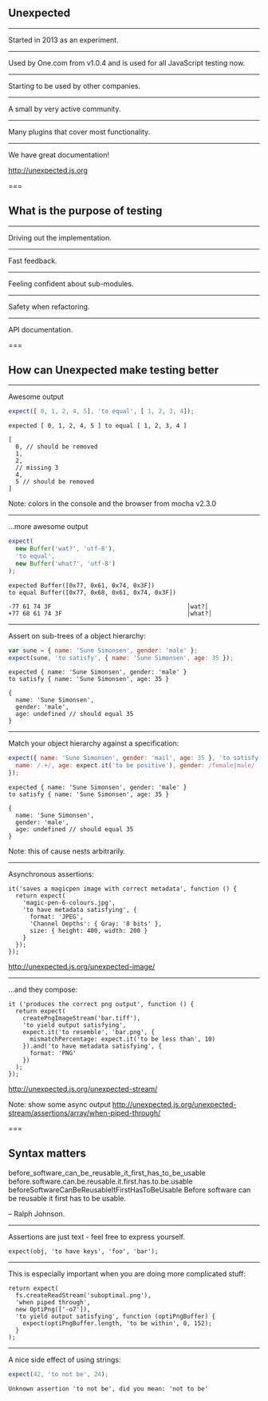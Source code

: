 ## Unexpected

---

Started in 2013 as an experiment.

---

Used by One.com from v1.0.4 and is used for all JavaScript testing now.

---

Starting to be used by other companies.

---

A small by very active community.

---

Many plugins that cover most functionality.

---

We have great documentation!

http://unexpected.js.org

===

## What is the purpose of testing

---

Driving out the implementation.

---

Fast feedback.

---

Feeling confident about sub-modules.

---

Safety when refactoring.

---

API documentation.

===

## How can Unexpected make testing better

---

Awesome output

```js
expect([ 0, 1, 2, 4, 5], 'to equal', [ 1, 2, 3, 4]);
```

```output
expected [ 0, 1, 2, 4, 5 ] to equal [ 1, 2, 3, 4 ]

[
  0, // should be removed
  1,
  2,
  // missing 3
  4,
  5 // should be removed
]
```

Note: colors in the console and the browser from mocha v2.3.0

---

...more awesome output

```js
expect(
  new Buffer('wat?', 'utf-8'),
  'to equal',
  new Buffer('what?', 'utf-8')
);
```

```output
expected Buffer([0x77, 0x61, 0x74, 0x3F])
to equal Buffer([0x77, 0x68, 0x61, 0x74, 0x3F])

-77 61 74 3F                                      │wat?│
+77 68 61 74 3F                                   │what?│
```

---

Assert on sub-trees of a object hierarchy: 

```js
var sune = { name: 'Sune Simonsen', gender: 'male' };
expect(sune, 'to satisfy', { name: 'Sune Simonsen', age: 35 });
```

```output
expected { name: 'Sune Simonsen', gender: 'male' }
to satisfy { name: 'Sune Simonsen', age: 35 }

{
  name: 'Sune Simonsen',
  gender: 'male',
  age: undefined // should equal 35
}
```

---

Match your object hierarchy against a specification:

```js
expect({ name: 'Sune Simonsen', gender: 'mail', age: 35 }, 'to satisfy', {
  name: /.+/, age: expect.it('to be positive'), gender: /female|male/
});
```

```output
expected { name: 'Sune Simonsen', gender: 'male' }
to satisfy { name: 'Sune Simonsen', age: 35 }

{
  name: 'Sune Simonsen',
  gender: 'male',
  age: undefined // should equal 35
}
```

Note: this of cause nests arbitrarily.

---

Asynchronous assertions:

```js#evaluate:false
it('saves a magicpen image with correct metadata', function () {
  return expect(
    'magic-pen-6-colours.jpg',
    'to have metadata satisfying', {
      format: 'JPEG',
      'Channel Depths': { Gray: '8 bits' },
      size: { height: 400, width: 200 }
    }
  });
});
```

http://unexpected.js.org/unexpected-image/

---

...and they compose:

```js#evaluate:false
it ('produces the correct png output', function () {
  return expect(
    createPngImageStream('bar.tiff'),
    'to yield output satisfying',
    expect.it('to resemble', 'bar.png', {
      mismatchPercentage: expect.it('to be less than', 10)
    }).and('to have metadata satisfying', {
      format: 'PNG'
    })
  );
});
```

http://unexpected.js.org/unexpected-stream/

Note: show some async output http://unexpected.js.org/unexpected-stream/assertions/array/when-piped-through/

===

## Syntax matters

before_software_can_be_reusable_it_first_has_to_be_usable
before.software.can.be.reusable.it.first.has.to.be.usable
beforeSoftwareCanBeReusableItFirstHasToBeUsable
Before software can be reusable it first has to be usable.

– Ralph Johnson.

---

Assertions are just text - feel free to express yourself.

```js#evaluate:false
expect(obj, 'to have keys', 'foo', 'bar');
```

---

This is especially important when you are doing more complicated stuff:

```js#evaluate:false
return expect(
  fs.createReadStream('suboptimal.png'),
  'when piped through',
  new OptiPng(['-o7']),
  'to yield output satisfying', function (optiPngBuffer) {
    expect(optiPngBuffer.length, 'to be within', 0, 152);
  }
);
```

---

A nice side effect of using strings:

```js
expect(42, 'to not be', 24);
```

```output
Unknown assertion 'to not be', did you mean: 'not to be'
```


<!--

* Async assertions with composability
* Colors in the console and the browser from mocha v3.0.0
* extensibily - everything in unexpected is build from the same tool provided to
you
* assertions scoped by type
* planing to support real polymorphism

-->

